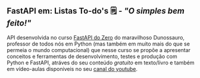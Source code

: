 FastAPI em: **Listas To-do's** :spiral_notepad: - _"O simples bem feito!"_ 
-
API desenvolvida no curso [FastAPI do Zero](https://fastapidozero.dunossauro.com/) do maravilhoso Dunossauro, professor de todos nós em Python 
(mas também em muito mais do que se permeia o mundo computacional) que nesse curso se propõe a apresentar conceitos e ferramentas de desenvolvimento, testes e produção com Python e FastAPI, atráves do seu conteúdo _gratuito_ em texto/livro e também em vídeo-aulas disponiveis no seu [canal do youtube](https://www.youtube.com/playlist?list=PLOQgLBuj2-3IuFbt-wJw2p2NiV9WTRzIP).
